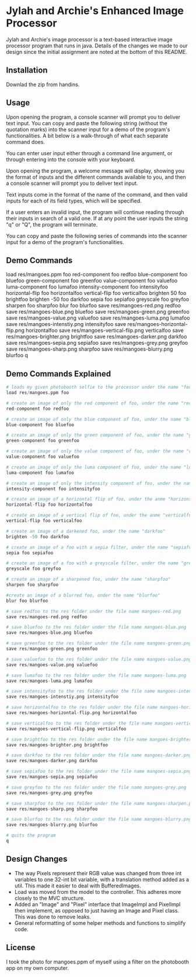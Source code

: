 # Jylah and Archie's Enhanced Image Processor

Jylah and Archie's image processor is a text-based interactive image
processor program that runs in java. Details of the changes we made to our design since the
initial assignment are noted at the bottom of this README.

## Installation

Downlad the zip from handins.

## Usage

Upon opening the program, a console scanner will prompt you
to deliver text input. You can copy and paste the following string
(without the quotation marks) into the scanner input for a demo of
the program's functionalities. A bit below is a walk-through of what each
separate command does.

You can enter user input either through a command line argument, or through entering into the
console with your keyboard.

Upon opening the program, a welcome message will display, showing you the format
of inputs and the different commands available to you, and then a console scanner will prompt you
to deliver text input.

Text inputs come in the format of the name of the command,
and then valid inputs for each of its field types, which will be specified.

If a user enters an invalid input, the program will continue reading through their inputs in search
of a valid one. If at any point the user inputs the string "q" or "Q", the program will terminate.

You can copy and paste the following series of commands into the scanner input for a demo of
the program's functionalities.

## Demo Commands

load res/mangoes.ppm foo red-component foo redfoo blue-component foo bluefoo green-component foo
greenfoo value-component foo valuefoo luma-component foo lumafoo intensity-component foo 
intensityfoo horizontal-flip foo horizontalfoo vertical-flip foo verticalfoo brighten 50 foo 
brightfoo brighten -50 foo darkfoo 
sepia foo sepiafoo greyscale foo greyfoo sharpen foo sharpfoo blur foo blurfoo
save res/mangoes-red.png redfoo save res/mangoes-blue.png 
bluefoo save res/mangoes-green.png greenfoo save res/mangoes-value.png valuefoo save 
res/mangoes-luma.png lumafoo save res/mangoes-intenstiy.png intensityfoo save 
res/mangoes-horizontal-flip.png horizontalfoo save res/mangoes-vertical-flip.png verticalfoo save 
res/mangoes-brighter.png brightfoo save res/mangoes-darker.png darkfoo 
save res/mangoes-sepia.png sepiafoo save res/mangoes-grey.png greyfoo 
save res/mangoes-sharp.png sharpfoo save res/mangoes-blurry.png blurfoo
q

## Demo Commands Explained
```python
# loads my given photobooth selfie to the processor under the name "foo"
load res/mangoes.ppm foo

# create an image of only the red component of foo, under the name "redfoo"
red-component foo redfoo

# create an image of only the blue component of foo, under the name "bluefoo"
blue-component foo bluefoo

# create an image of only the green component of foo, under the name "greenfoo"
green-component foo greenfoo

# create an image of only the value component of foo, under the name "valuefoo"
value-component foo valuefoo

# create an image of only the luma component of foo, under the name "lumafoo"
luma-component foo lumafoo

# create an image of only the intensity component of foo, under the name "intensityfoo"
intensity-component foo intensityfoo

# create an image of a horizontal flip of foo, under the anme "horizontalfoo"
horizontal-flip foo horizontalfoo

# create an image of a vertical flip of foo, under the anme "verticalfoo"
vertical-flip foo verticalfoo

# create an image of a darkened foo, under the name "darkfoo"
brighten -50 foo darkfoo

# create an image of a foo with a sepia filter, under the name "sepiafoo"
sepia foo sepiafoo 

# create an image of a foo with a greyscale filter, under the name "greyfoo"
greyscale foo greyfoo 

# create an image of a sharpened foo, under the name "sharpfoo"
sharpen foo sharpfoo 

#create an image of a blurred foo, under the name "blurfoo"
blur foo blurfoo

# save redfoo to the res folder under the file name mangoes-red.png
save res/mangoes-red.png redfoo

# save bluefoo to the res folder under the file name mangoes-blue.png
save res/mangoes-blue.png bluefoo

# save greenfoo to the res folder under the file name mangoes-green.png
save res/mangoes-green.png greenfoo

# save valuefoo to the res folder under the file name mangoes-value.png
save res/mangoes-value.png valuefoo

# save lumafoo to the res folder under the file name mangoes-luma.png
save res/mangoes-luma.png lumafoo

# save intensityfoo to the res folder under the file name mangoes-intensity.png
save res/mangoes-intenstiy.png intensityfoo

# save horizontalfoo to the res folder under the file name mangoes-horizontal.png
save res/mangoes-horizontal-flip.png horizontalfoo

# save verticalfoo to the res folder under the file name mangoes-vertical.png
save res/mangoes-vertical-flip.png verticalfoo

# save brightfoo to the res folder under the file name mangoes-brighter.png
save res/mangoes-brighter.png brightfoo

# save darkfoo to the res folder under the file name mangoes-darker.png
save res/mangoes-darker.png darkfoo

# save sepiafoo to the res folder under the file name mangoes-sepia.png
save res/mangoes-sepia.png sepiafoo

# save greyfoo to the res folder under the file name mangoes-grey.png
save res/mangoes-grey.png greyfoo 

# save sharpfoo to the res folder under the file name mangoes-sharpen.png
save res/mangoes-sharp.png sharpfoo 

# save blurfoo to the res folder under the file name mangoes-blurry.png
save res/mangoes-blurry.png blurfoo

# quits the program
q
```

## Design Changes
+ The way Pixels represent their RGB value was changed from three int variables to one 32-int bit variable, with a translation method added as a util. This made it easier to deal with BufferedImages.
+ Load was moved from the model to the controller. This adheres more closely to the MVC structure.
+ Added an "Image" and "Pixel" interface that ImageImpl and PixelImpl then implement, as opposed to just having an Image and Pixel class. This was done to remove leaks.
+ General reformatting of some helper methods and functions to simplify code.

## License
I took the photo for mangoes.ppm of myself using a filter on the photobooth app on my own computer.
